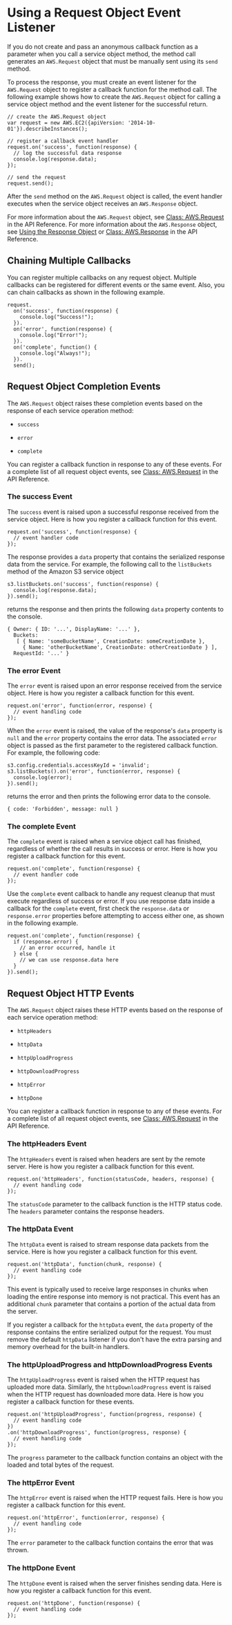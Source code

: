 # Using a Request Object Event Listener<a name="using-a-response-event-handler"></a>

If you do not create and pass an anonymous callback function as a parameter when you call a service object method, the method call generates an `AWS.Request` object that must be manually sent using its `send` method\.

To process the response, you must create an event listener for the `AWS.Request` object to register a callback function for the method call\. The following example shows how to create the `AWS.Request` object for calling a service object method and the event listener for the successful return\.

```
// create the AWS.Request object
var request = new AWS.EC2({apiVersion: '2014-10-01'}).describeInstances();

// register a callback event handler
request.on('success', function(response) {
  // log the successful data response
  console.log(response.data); 
});

// send the request
request.send();
```

After the `send` method on the `AWS.Request` object is called, the event handler executes when the service object receives an `AWS.Response` object\.

For more information about the `AWS.Request` object, see [Class: AWS\.Request](http://docs.aws.amazon.com/AWSJavaScriptSDK/latest/AWS/Request.html) in the API Reference\. For more information about the `AWS.Response` object, see [Using the Response Object](the-response-object.md) or [Class: AWS\.Response](http://docs.aws.amazon.com/AWSJavaScriptSDK/latest/AWS/Response.html) in the API Reference\.

## Chaining Multiple Callbacks<a name="response-chaining-callbacks"></a>

You can register multiple callbacks on any request object\. Multiple callbacks can be registered for different events or the same event\. Also, you can chain callbacks as shown in the following example\.

```
request.
  on('success', function(response) {
    console.log("Success!");
  }).
  on('error', function(response) {
    console.log("Error!");
  }).
  on('complete', function() {
    console.log("Always!");
  }).
  send();
```

## Request Object Completion Events<a name="request-object-completion-events"></a>

The `AWS.Request` object raises these completion events based on the response of each service operation method:

+ `success`

+ `error`

+ `complete`

You can register a callback function in response to any of these events\. For a complete list of all request object events, see [Class: AWS\.Request](http://docs.aws.amazon.com/AWSJavaScriptSDK/latest/AWS/Request.html) in the API Reference\.

### The success Event<a name="request-success-event"></a>

The `success` event is raised upon a successful response received from the service object\. Here is how you register a callback function for this event\.

```
request.on('success', function(response) { 
  // event handler code
});
```

The response provides a `data` property that contains the serialized response data from the service\. For example, the following call to the `listBuckets` method of the Amazon S3 service object

```
s3.listBuckets.on('success', function(response) {
  console.log(response.data);
}).send();
```

returns the response and then prints the following `data` property contents to the console\.

```
{ Owner: { ID: '...', DisplayName: '...' },
  Buckets: 
   [ { Name: 'someBucketName', CreationDate: someCreationDate },
     { Name: 'otherBucketName', CreationDate: otherCreationDate } ],
  RequestId: '...' }
```

### The error Event<a name="request-error-event"></a>

The `error` event is raised upon an error response received from the service object\. Here is how you register a callback function for this event\.

```
request.on('error', function(error, response) { 
  // event handling code
});
```

When the `error` event is raised, the value of the response's `data` property is `null` and the `error` property contains the error data\. The associated `error` object is passed as the first parameter to the registered callback function\. For example, the following code:

```
s3.config.credentials.accessKeyId = 'invalid';
s3.listBuckets().on('error', function(error, response) {
  console.log(error);
}).send();
```

returns the error and then prints the following error data to the console\.

```
{ code: 'Forbidden', message: null }
```

### The complete Event<a name="request-complete-event"></a>

The `complete` event is raised when a service object call has finished, regardless of whether the call results in success or error\. Here is how you register a callback function for this event\.

```
request.on('complete', function(response) { 
  // event handler code
});
```

Use the `complete` event callback to handle any request cleanup that must execute regardless of success or error\. If you use response data inside a callback for the `complete` event, first check the `response.data` or `response.error` properties before attempting to access either one, as shown in the following example\.

```
request.on('complete', function(response) {
  if (response.error) {
    // an error occurred, handle it
  } else {
    // we can use response.data here
  }
}).send();
```

## Request Object HTTP Events<a name="request-object-http-events"></a>

The `AWS.Request` object raises these HTTP events based on the response of each service operation method:

+ `httpHeaders`

+ `httpData`

+ `httpUploadProgress`

+ `httpDownloadProgress`

+ `httpError`

+ `httpDone`

You can register a callback function in response to any of these events\. For a complete list of all request object events, see [Class: AWS\.Request](http://docs.aws.amazon.com/AWSJavaScriptSDK/latest/AWS/Request.html) in the API Reference\.

### The httpHeaders Event<a name="request-httpheaders-event"></a>

The `httpHeaders` event is raised when headers are sent by the remote server\. Here is how you register a callback function for this event\.

```
request.on('httpHeaders', function(statusCode, headers, response) {
  // event handling code
});
```

The `statusCode` parameter to the callback function is the HTTP status code\. The `headers` parameter contains the response headers\.

### The httpData Event<a name="request-httpdata-event"></a>

The `httpData` event is raised to stream response data packets from the service\. Here is how you register a callback function for this event\.

```
request.on('httpData', function(chunk, response) {
  // event handling code
});
```

This event is typically used to receive large responses in chunks when loading the entire response into memory is not practical\. This event has an additional `chunk` parameter that contains a portion of the actual data from the server\.

If you register a callback for the `httpData` event, the `data` property of the response contains the entire serialized output for the request\. You must remove the default `httpData` listener if you don't have the extra parsing and memory overhead for the built\-in handlers\.

### The httpUploadProgress and httpDownloadProgress Events<a name="request-httpupload-download-progress-event"></a>

The `httpUploadProgress` event is raised when the HTTP request has uploaded more data\. Similarly, the `httpDownloadProgress` event is raised when the HTTP request has downloaded more data\. Here is how you register a callback function for these events\.

```
request.on('httpUploadProgress', function(progress, response) {
  // event handling code
})
.on('httpDownloadProgress', function(progress, response) {
  // event handling code
});
```

The `progress` parameter to the callback function contains an object with the loaded and total bytes of the request\.

### The httpError Event<a name="request-httperror-event"></a>

The `httpError` event is raised when the HTTP request fails\. Here is how you register a callback function for this event\.

```
request.on('httpError', function(error, response) {
  // event handling code
});
```

The `error` parameter to the callback function contains the error that was thrown\.

### The httpDone Event<a name="request-httpdone-event"></a>

The `httpDone` event is raised when the server finishes sending data\. Here is how you register a callback function for this event\.

```
request.on('httpDone', function(response) {
  // event handling code
});
```
